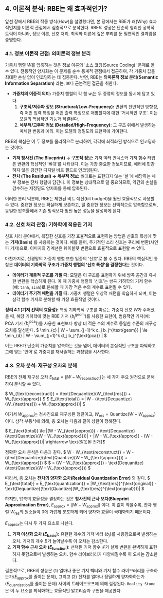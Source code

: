 ## 4. 이론적 분석: RBE는 왜 효과적인가?

앞선 장에서 RBE의 작동 방식(How)을 설명했다면, 본 장에서는 RBE가 왜(Why) 효과적인지를 이론적 관점에서 심층적으로 분석한다. RBE의 성공은 단순히 영리한 공학적 트릭이 아니라, 정보 이론, 신호 처리, 최적화 이론에 깊은 뿌리를 둔 필연적인 결과임을 증명한다.

### 4.1. 정보 이론적 관점: 의미론적 정보 분리

가중치 행렬 $W$를 압축하는 것은 정보 이론의 '소스 코딩(Source Coding)' 문제로 볼 수 있다. 전통적인 양자화는 이 문제를 순수 통계적 관점에서 접근하여, 각 가중치 값을 최대한 손실 없이 인코딩하는 데 집중한다. 반면, RBE는 **의미론적 정보 분리(Semantic Information Separation)** 라는, 보다 근본적인 접근을 취한다.

-   **가중치의 이중적 의미:** 가중치 행렬의 각 행 $w_i$는 두 종류의 정보를 동시에 담고 있다.
    1.  **구조적/저주파 정보 (Structural/Low-Frequency):** 변환의 전반적인 방향성, 즉 어떤 입력 특징을 어떤 출력 특징으로 매핑할지에 대한 '거시적인 구조'. 이는 모델의 핵심적인 기능과 직결된다.
    2.  **세부적/고주파 정보 (Detailed/High-Frequency):** 그 구조 위에서 발생하는 미세한 변동과 예외. 이는 모델의 정밀도와 표현력에 기여한다.

RBE의 핵심은 이 두 정보를 물리적으로 분리하여, 각각에 최적화된 방식으로 인코딩하는 것이다.

-   **기저 청사진 (The Blueprint) $\rightarrow$ 구조적 정보:** 기저 벡터 인덱스와 기저 함수 타입은 변환의 핵심적인 '뼈대'를 나타낸다. 이는 가장 중요한 정보이므로, 에러에 민감하지 않은 강건한 디지털 비트 필드로 인코딩된다.
-   **잔차 (The Residual) $\rightarrow$ 세부적 정보:** 뼈대로는 표현되지 않는 '살'에 해당하는 세부 정보는 잔차 행렬에 담긴다. 이 정보는 상대적으로 덜 중요하므로, 약간의 손실을 감수하는 저정밀도 양자화를 통해 압축된다.

이러한 분리 덕분에, RBE는 제한된 비트 예산(bit budget)을 훨씬 효율적으로 사용할 수 있다. 중요한 정보는 확실하게 보존하고, 덜 중요한 정보는 선택적으로 압축함으로써, 동일한 압축률에서 기존 방식보다 훨씬 높은 성능을 달성하게 된다.

### 4.2. 신호 처리 관점: 기하학에 적응된 기저

신호 처리 분야에서, 복잡한 신호를 가장 효율적으로 표현하는 방법은 신호의 특성에 맞는 **기저(Basis)** 를 사용하는 것이다. 예를 들어, 주기적인 소리 신호는 푸리에 변환(사인파 기저)으로, 이미지의 경계선은 웨이블릿 변환으로 효율적으로 표현할 수 있다.

마찬가지로, 신경망의 가중치 행렬 또한 일종의 '신호'로 볼 수 있다. RBE의 핵심적인 통찰은 **데이터의 기하학적 구조가 가중치 행렬의 '신호 특성'을 결정한다**는 것이다.

-   **데이터가 계층적 구조를 가질 때:** 모델은 이 구조를 표현하기 위해 쌍곡 공간과 유사한 변환을 학습하게 된다. 이 때 가중치 행렬의 '신호'는 쌍곡 기하학의 기저 함수(예: `tanh`, `sinh`)로 분해할 때 가장 적은 수의 계수로 표현될 수 있다.
-   **데이터가 주기적 패턴을 가질 때:** 가중치 행렬은 위상적 패턴을 학습하게 되며, 이는 삼각 함수 기저로 분해할 때 가장 효율적일 것이다.

**정리 4.1 (기저 선택의 효율성):** 특정 기하학적 구조를 따르는 가중치 신호 $W$가 주어졌을 때, 해당 기하학에 맞는 RBE 기저 $\{b_j^{\text{geom}}\}$를 사용한 표현이, 범용적인 기저(예: PCA 기저 $\{b_j^{\text{pca}}\}$)를 사용한 표현보다 항상 더 적은 수의 계수로 동일한 수준의 재구성 오차를 달성한다.
$ \min_{c} \| W - \sum_{j=1}^k c_j b_j^{\text{geom}} \| \le \min_{d} \| W - \sum_{j=1}^k d_j b_j^{\text{pca}} \| $

이는 RBE가 단순히 가중치를 압축하는 것을 넘어, 데이터의 본질적인 구조를 파악하고 그에 맞는 '언어'로 가중치를 재서술하는 과정임을 시사한다.

### 4.3. 오차 분석: 재구성 오차의 분해

RBE의 전체 재구성 오차 $E_{\text{total}} = \|W - W_{\text{reconstruct}}\|$는 세 가지 주요 원천으로 분해하여 분석할 수 있다.

$ W_{\text{reconstruct}} = \text{Dequantize}(W_{\text{res}}) + W_{\text{approx}} $
$ E_{\text{total}} = \|W - (\text{Dequantize}(W_{\text{res}}) + W_{\text{approx}})\| $

여기서 $W_{\text{approx}}$는 청사진으로 재구성된 행렬이고, $W_{\text{res}} = \text{Quantize}(W - W_{\text{approx}})$ 이다.
삼각 부등식에 의해, 총 오차는 다음과 같이 상한이 정해진다.

$ E_{\text{total}} \le \|(W - W_{\text{approx}}) - \text{Dequantize}(\text{Quantize}(W - W_{\text{approx}}))\| + \|W - W_{\text{approx}} - (W - W_{\text{approx}})\| \rightarrow \text{잘못된 전개}$

정확한 오차 분석은 다음과 같다.
$ W - W_{\text{reconstruct}} = W - (\text{Dequantize}(\text{Quantize}(W - W_{\text{approx}})) + W_{\text{approx}}) $
$ = (W - W_{\text{approx}}) - \text{Dequantize}(\text{Quantize}(W - W_{\text{approx}})) $

따라서, 총 오차는 **잔차의 양자화 오차(Residual Quantization Error)** 와 같다.
$ E_{\text{total}} = E_{\text{quantization}} = \|W_{\text{res}}^{\text{original}} - \text{Dequantize}(\text{Quantize}(W_{\text{res}}^{\text{original}}))\| $

하지만, 압축의 효율성을 결정하는 것은 **청사진의 근사 오차(Blueprint Approximation Error)**, $E_{\text{approx}} = \|W - W_{\text{approx}}\|$ 이다. 이 값이 작을수록, 잔차 행렬 $W_{\text{res}}$의 원소들이 0에 가깝게 분포하게 되어 양자화 효율이 극대화되기 때문이다.

$E_{\text{approx}}$는 다시 두 가지 요소로 나뉜다.
1.  **기저 이산화 오차 ($E_{\text{basis}})$:** 유한한 개수의 기저 벡터 $\{b_j\}$를 사용함으로써 발생하는 오차. 기저의 개수 $B$가 늘어날수록 이 오차는 감소한다.
2.  **기저 함수 근사 오차 ($E_{\text{function}})$:** 선택된 기저 함수 $\mathcal{F}$가 실제 변환을 완벽하게 표현하지 못함으로써 발생하는 오차. 함수 라이브러리가 다양해질수록 이 오차는 감소한다.

결론적으로, RBE의 성능은 (1) 얼마나 좋은 기저 벡터와 기저 함수 라이브러리를 구축하는가($E_{\text{approx}}$를 줄이는 문제), 그리고 (2) 잔차를 얼마나 정밀하게 양자화하는가($E_{\text{quantization}}$를 줄이는 문제) 사이의 트레이드오프에 의해 결정된다. `Reality Stone`은 이 두 요소를 최적화하는 효율적인 알고리즘과 구현을 제공한다. 